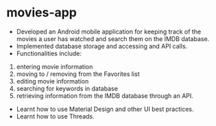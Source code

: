 # movies-app

-	Developed an Android mobile application for keeping track of the movies a user has watched and search them on the IMDB database. 
-	Implemented database storage and accessing and API calls.
-	Functionalities include:
 1) entering movie information
 2) moving to / removing from the Favorites list
 3) editing movie information
 4) searching for keywords in database 
 5) retrieving information from the IMDB database through an API.
-	Learnt how to use Material Design and other UI best practices.
-	Learnt how to use Threads.

